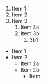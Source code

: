 1. Item 1
2. Item 2
3. Item 3
   1. Item 3a
   2. Item 3b
      1. 3b1
      
* Item 1
* Item 2
  * Item 2a
  - Item 2b
    - Item
